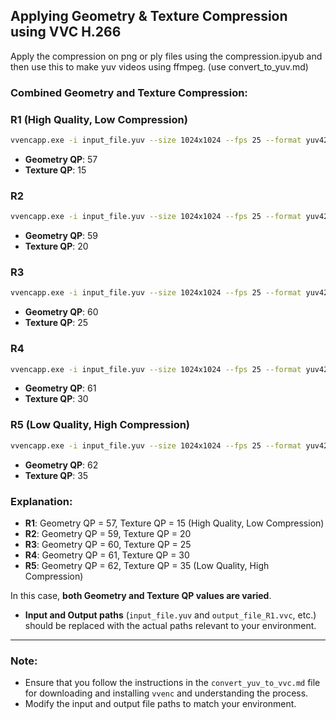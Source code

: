 ## Applying Geometry & Texture Compression using VVC H.266

Apply the compression on png or ply files using the compression.ipyub and then use this to make yuv videos using ffmpeg. (use convert_to_yuv.md)

### Combined Geometry and Texture Compression:

### R1 (High Quality, Low Compression)
```bash
vvencapp.exe -i input_file.yuv --size 1024x1024 --fps 25 --format yuv420 --qp 57 --output output_file_R1.vvc
```
- **Geometry QP**: 57
- **Texture QP**: 15

### R2
```bash
vvencapp.exe -i input_file.yuv --size 1024x1024 --fps 25 --format yuv420 --qp 59 --output output_file_R2.vvc
```
- **Geometry QP**: 59
- **Texture QP**: 20

### R3
```bash
vvencapp.exe -i input_file.yuv --size 1024x1024 --fps 25 --format yuv420 --qp 60 --output output_file_R3.vvc
```
- **Geometry QP**: 60
- **Texture QP**: 25

### R4
```bash
vvencapp.exe -i input_file.yuv --size 1024x1024 --fps 25 --format yuv420 --qp 61 --output output_file_R4.vvc
```
- **Geometry QP**: 61
- **Texture QP**: 30

### R5 (Low Quality, High Compression)
```bash
vvencapp.exe -i input_file.yuv --size 1024x1024 --fps 25 --format yuv420 --qp 62 --output output_file_R5.vvc
```
- **Geometry QP**: 62
- **Texture QP**: 35

### Explanation:
- **R1**: Geometry QP = 57, Texture QP = 15 (High Quality, Low Compression)
- **R2**: Geometry QP = 59, Texture QP = 20
- **R3**: Geometry QP = 60, Texture QP = 25
- **R4**: Geometry QP = 61, Texture QP = 30
- **R5**: Geometry QP = 62, Texture QP = 35 (Low Quality, High Compression)

In this case, **both Geometry and Texture QP values are varied**.

- **Input and Output paths** (`input_file.yuv` and `output_file_R1.vvc`, etc.) should be replaced with the actual paths relevant to your environment.

---

### Note:
- Ensure that you follow the instructions in the `convert_yuv_to_vvc.md` file for downloading and installing `vvenc` and understanding the process.
- Modify the input and output file paths to match your environment.

